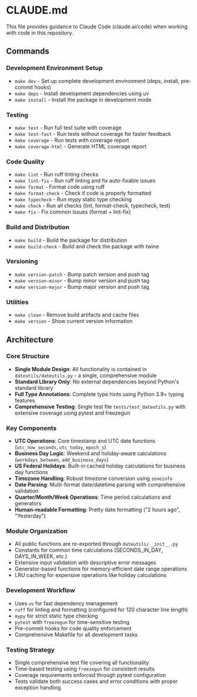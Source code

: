 # CLAUDE.md

This file provides guidance to Claude Code (claude.ai/code) when working with code in this repository.

## Commands

### Development Environment Setup
- `make dev` - Set up complete development environment (deps, install, pre-commit hooks)
- `make deps` - Install development dependencies using uv
- `make install` - Install the package in development mode

### Testing
- `make test` - Run full test suite with coverage
- `make test-fast` - Run tests without coverage for faster feedback
- `make coverage` - Run tests with coverage report
- `make coverage-html` - Generate HTML coverage report

### Code Quality
- `make lint` - Run ruff linting checks
- `make lint-fix` - Run ruff linting and fix auto-fixable issues
- `make format` - Format code using ruff
- `make format-check` - Check if code is properly formatted
- `make typecheck` - Run mypy static type checking
- `make check` - Run all checks (lint, format-check, typecheck, test)
- `make fix` - Fix common issues (format + lint-fix)

### Build and Distribution
- `make build` - Build the package for distribution
- `make build-check` - Build and check the package with twine

### Versioning
- `make version-patch` - Bump patch version and push tag
- `make version-minor` - Bump minor version and push tag
- `make version-major` - Bump major version and push tag

### Utilities
- `make clean` - Remove build artifacts and cache files
- `make version` - Show current version information

## Architecture

### Core Structure
- **Single Module Design**: All functionality is contained in `dateutils/dateutils.py` - a single, comprehensive module
- **Standard Library Only**: No external dependencies beyond Python's standard library
- **Full Type Annotations**: Complete type hints using Python 3.9+ typing features
- **Comprehensive Testing**: Single test file `tests/test_dateutils.py` with extensive coverage using pytest and freezegun

### Key Components
- **UTC Operations**: Core timestamp and UTC date functions (`utc_now_seconds`, `utc_today`, `epoch_s`)
- **Business Day Logic**: Weekend and holiday-aware calculations (`workdays_between`, `add_business_days`)
- **US Federal Holidays**: Built-in cached holiday calculations for business day functions
- **Timezone Handling**: Robust timezone conversion using `zoneinfo`
- **Date Parsing**: Multi-format date/datetime parsing with comprehensive validation
- **Quarter/Month/Week Operations**: Time period calculations and generators
- **Human-readable Formatting**: Pretty date formatting ("2 hours ago", "Yesterday")

### Module Organization
- All public functions are re-exported through `dateutils/__init__.py`
- Constants for common time calculations (SECONDS_IN_DAY, DAYS_IN_WEEK, etc.)
- Extensive input validation with descriptive error messages
- Generator-based functions for memory-efficient date range operations
- LRU caching for expensive operations like holiday calculations

### Development Workflow
- Uses `uv` for fast dependency management
- `ruff` for linting and formatting (configured for 120 character line length)
- `mypy` for strict static type checking
- `pytest` with `freezegun` for time-sensitive testing
- Pre-commit hooks for code quality enforcement
- Comprehensive Makefile for all development tasks

### Testing Strategy
- Single comprehensive test file covering all functionality
- Time-based testing using `freezegun` for consistent results
- Coverage requirements enforced through pytest configuration
- Tests validate both success cases and error conditions with proper exception handling
